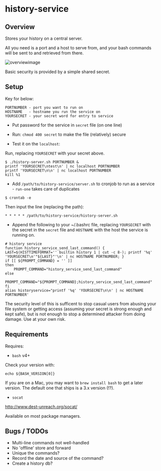 # history-service

## Overview

Stores your history on a central server. 

All you need is a port and a host to serve from, and your bash commands will be
sent to and retrieved from there.

![overviewimage](https://raw.githubusercontent.com/ianmiell/history-service/master/history-server.png)

Basic security is provided by a simple shared secret.

## Setup


Key for below:

```
PORTNUMBER - port you want to run on
HOSTNAME   - hostname you run the service on
YOURSECRET - your secret word for entry to service
```

- Put password for the service in `secret` file (on one line)

- Run: `chmod 400 secret` to make the file (relatively) secure

- Test it on the `localhost`:

Run, replacing `YOURSECRET` with your secret above.

```
$ ./history-server.sh PORTNUMBER &
printf 'YOURSECRET\ntest\n' | nc localhost PORTNUMBER
printf 'YOURSECRET\n\n' | nc localhost PORTNUMBER
kill %1
```

- Add `/path/to/history-service/server.sh` to cronjob to run as a service -
`run-one` takes care of duplicates

```
$ crontab -e
```

Then input the line (replacing the path):

```
* * * * * /path/to/history-service/history-server.sh
```

- Append the following to your ~/.bashrc file, replacing `YOURSECRET` with the
secret in the `secret` file and `HOSTNAME` with the host the service is running
on.

```
# history service
function history_service_send_last_command() { LAST=$(HISTTIMEFORMAT='' builtin history 1 | cut -c 8-); printf '%q' 'YOURSECRET\n'"${LAST}"'\n' | nc HOSTNAME PORTNUMBER; }
if [[ ${PROMPT_COMMAND} = '' ]]
then
	PROMPT_COMMAND="history_service_send_last_command"
else
	PROMPT_COMMAND="${PROMPT_COMMAND};history_service_send_last_command"
fi
alias historyservice="printf '%q' 'YOURSECRET\n\n' | nc HOSTNAME PORTNUMBER'
```

The security level of this is sufficent to stop casual users from abusing your
file system or getting access (assuming your secret is strong enough and kept
safe), but is not enough to stop a determined attacker from doing damage.
Use at your own risk.

## Requirements

Requires:

- `bash` v4+

Check your version with:

```
echo ${BASH_VERSION[0]}
```

If you are on a Mac, you may want to `brew install bash` to get a later version.
The default one that ships is a 3.x version (!?).

- `socat`

http://www.dest-unreach.org/socat/

Available on most package managers.

## Bugs / TODOs

- Multi-line commands not well-handled
- No 'offline' store and forward
- Unique the commands?
- Record the date and source of the command?
- Create a history db?
